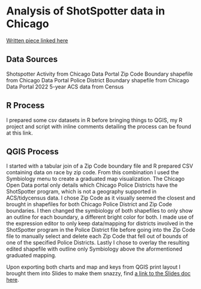 # Analysis of ShotSpotter data in Chicago
[Written piece linked here](https://medium.com/@sh4712/is-ai-over-policing-chicagos-communities-of-color-3d2c2374695e)

## Data Sources
Shotspotter Activity from Chicago Data Portal
Zip Code Boundary shapefile from Chicago Data Portal
Police District Boundary shapefile from Chicago Data Portal 
2022 5-year ACS data from Census

## R Process
I prepared some csv datasets in R before bringing things to QGIS, my R project and script with inline comments detailing the process can be found at this link. 

## QGIS Process
I started with a tabular join of a Zip Code boundary file and R prepared CSV containing data on race by zip code. From this combination I used the Symbiology menu to create a graduated map visualization. The Chicago Open Data portal only details which Chicago Police Districts have the ShotSpotter program, which is not a geography supported in ACS/tidycensus data. I chose Zip Code as it visually seemed the closest and brought in shapefiles for both Chicago Police District and Zip Code boundaries. I then changed the symbiology of both shapefiles to only show an outline for each boundary, a different bright color for both. I made use of the expression editor to only keep data/mapping for districts involved in the ShotSpotter program in the Police District file before going into the Zip Code file to manually select and delete each Zip Code that fell out of bounds of one of the specified Police Districts. Lastly I chose to overlay the resulting edited shapefile with outline only Symbiology above the aformentioned graduated mapping. 
  
Upon exporting both charts and map and keys from QGIS print layout I brought them into Slides to make them snazzy, find [a link to the Slides doc here](https://docs.google.com/presentation/d/1lv-3Z-1-kMUn-iE24sKyP6i_71vZEgIcOb7TiR2y83A/edit?usp=sharing).
